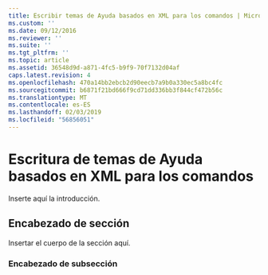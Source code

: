 ```yaml
---
title: Escribir temas de Ayuda basados en XML para los comandos | Microsoft Docs
ms.custom: ''
ms.date: 09/12/2016
ms.reviewer: ''
ms.suite: ''
ms.tgt_pltfrm: ''
ms.topic: article
ms.assetid: 36548d9d-a871-4fc5-b9f9-70f7132d04af
caps.latest.revision: 4
ms.openlocfilehash: 470a14bb2ebcb2d90eecb7a9b0a330ec5a8bc4fc
ms.sourcegitcommit: b6871f21bd666f9cd71dd336bb3f844cf472b56c
ms.translationtype: MT
ms.contentlocale: es-ES
ms.lasthandoff: 02/03/2019
ms.locfileid: "56856051"
---
```

# <a name="writing-xml-based-help-topics-for-commands"></a>Escritura de temas de Ayuda basados en XML para los comandos

Inserte aquí la introducción.

## <a name="section-heading"></a>Encabezado de sección

 Insertar el cuerpo de la sección aquí.

### <a name="subsection-heading"></a>Encabezado de subsección
